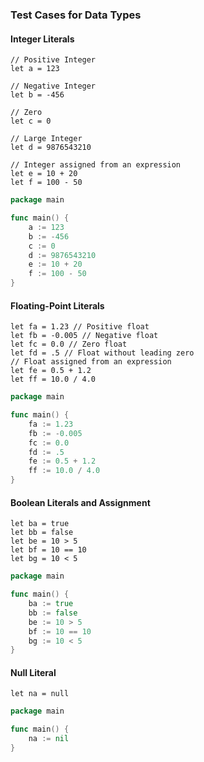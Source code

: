 ### Test Cases for Data Types

#### Integer Literals

```ms
// Positive Integer
let a = 123

// Negative Integer
let b = -456

// Zero
let c = 0

// Large Integer
let d = 9876543210

// Integer assigned from an expression
let e = 10 + 20
let f = 100 - 50
```

```go
package main

func main() {
	a := 123
	b := -456
	c := 0
	d := 9876543210
	e := 10 + 20
	f := 100 - 50
}
```

#### Floating-Point Literals

```ms
let fa = 1.23 // Positive float
let fb = -0.005 // Negative float
let fc = 0.0 // Zero float
let fd = .5 // Float without leading zero
// Float assigned from an expression
let fe = 0.5 + 1.2
let ff = 10.0 / 4.0
```

```go
package main

func main() {
	fa := 1.23
	fb := -0.005
	fc := 0.0
	fd := .5
	fe := 0.5 + 1.2
	ff := 10.0 / 4.0
}
```

#### Boolean Literals and Assignment

```ms
let ba = true
let bb = false
let be = 10 > 5
let bf = 10 == 10
let bg = 10 < 5
```

```go
package main

func main() {
	ba := true
	bb := false
	be := 10 > 5
	bf := 10 == 10
	bg := 10 < 5
}
```

#### Null Literal

```ms
let na = null
```

```go
package main

func main() {
	na := nil
}
``` 